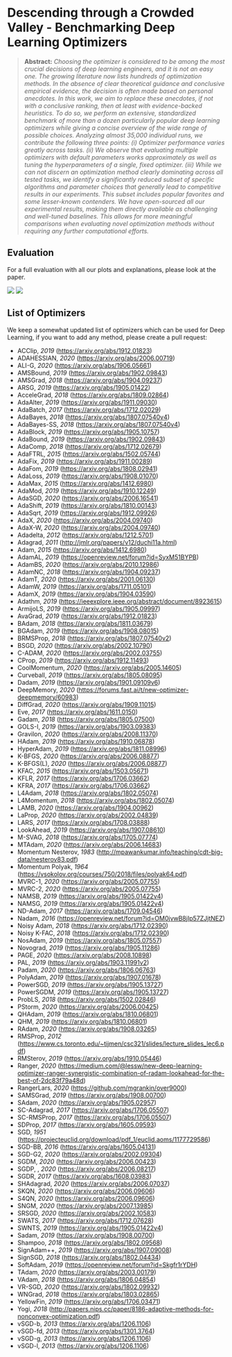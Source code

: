 # Descending through a Crowded Valley - Benchmarking Deep Learning Optimizers

> **Abstract:** *Choosing the optimizer is considered to be among the most crucial decisions of deep learning engineers, and it is not an easy one. The growing literature now lists hundreds of optimization methods. In the absence of clear theoretical guidance and conclusive empirical evidence, the decision is often made based on personal anecdotes. In this work, we aim to replace these anecdotes, if not with a conclusive ranking, then at least with evidence-backed heuristics. To do so, we perform an extensive, standardized benchmark of more than a dozen particularly popular deep learning optimizers while giving a concise overview of the wide range of possible choices. Analyzing almost 35,000 individual runs, we contribute the following three points: (i) Optimizer performance varies greatly across tasks. (ii) We observe that evaluating multiple optimizers with default parameters works approximately as well as tuning the hyperparameters of a single, fixed optimizer. (iii) While we can not discern an optimization method clearly dominating across all tested tasks, we identify a significantly reduced subset of specific algorithms and parameter choices that generally lead to competitive results in our experiments. This subset includes popular favorites and some lesser-known contenders. We have open-sourced all our experimental results, making them directly available as challenging and well-tuned baselines. This allows for more meaningful comparisons when evaluating novel optimization methods without requiring any further computational efforts.*


## Evaluation

For a full evaluation with all our plots and explanations, please look at the paper.

<img src = "https://i.imgur.com/450YoFl.png" >

<img src = "https://i.imgur.com/Yu96SyP.png" >

## List of Optimizers
We keep a somewhat updated list of optimizers which can be used for Deep Learning, if you want to add any method, please create a pull request:
* ACClip, *2019* (https://arxiv.org/abs/1912.01823)
* ADAHESSIAN, *2020* (https://arxiv.org/abs/2006.00719)
* ALI-G, *2020* (https://arxiv.org/abs/1906.05661)
* AMSBound, *2019* (https://arxiv.org/abs/1902.09843)
* AMSGrad, *2018* (https://arxiv.org/abs/1904.09237)
* ARSG, *2019* (https://arxiv.org/abs/1905.01422)
* AcceleGrad, *2018* (https://arxiv.org/abs/1809.02864)
* AdaAlter, *2019* (https://arxiv.org/abs/1911.09030)
* AdaBatch, *2017* (https://arxiv.org/abs/1712.02029)
* AdaBayes, *2018* (https://arxiv.org/abs/1807.07540v4)
* AdaBayes-SS, *2018* (https://arxiv.org/abs/1807.07540v4)
* AdaBlock, *2019* (https://arxiv.org/abs/1905.10757)
* AdaBound, *2019* (https://arxiv.org/abs/1902.09843)
* AdaComp, *2018* (https://arxiv.org/abs/1712.02679)
* AdaFTRL, *2015* (https://arxiv.org/abs/1502.05744)
* AdaFix, *2019* (https://arxiv.org/abs/1911.00289)
* AdaFom, *2019* (https://arxiv.org/abs/1808.02941)
* AdaLoss, *2019* (https://arxiv.org/abs/1908.01070)
* AdaMax, *2015* (https://arxiv.org/abs/1412.6980)
* AdaMod, *2019* (https://arxiv.org/abs/1910.12249)
* AdaSGD, *2020* (https://arxiv.org/abs/2006.16541)
* AdaShift, *2019* (https://arxiv.org/abs/1810.00143)
* AdaSqrt, *2019* (https://arxiv.org/abs/1912.09926)
* AdaX, *2020* (https://arxiv.org/abs/2004.09740)
* AdaX-W, *2020* (https://arxiv.org/abs/2004.09740)
* Adadelta, *2012* (https://arxiv.org/abs/1212.5701)
* Adagrad, *2011* (http://jmlr.org/papers/v12/duchi11a.html)
* Adam, *2015* (https://arxiv.org/abs/1412.6980)
* AdamAL, *2019* (https://openreview.net/forum?id=SyxM51BYPB)
* AdamBS, *2020* (https://arxiv.org/abs/2010.12986)
* AdamNC, *2018* (https://arxiv.org/abs/1904.09237)
* AdamT, *2020* (https://arxiv.org/abs/2001.06130)
* AdamW, *2019* (https://arxiv.org/abs/1711.05101)
* AdamX, *2019* (https://arxiv.org/abs/1904.03590)
* Adathm, *2019* (https://ieeexplore.ieee.org/abstract/document/8923615)
* ArmijoLS, *2019* (https://arxiv.org/abs/1905.09997)
* AvaGrad, *2019* (https://arxiv.org/abs/1912.01823)
* BAdam, *2018* (https://arxiv.org/abs/1811.03679)
* BGAdam, *2019* (https://arxiv.org/abs/1908.08015)
* BRMSProp, *2018* (https://arxiv.org/abs/1807.07540v2)
* BSGD, *2020* (https://arxiv.org/abs/2002.10790)
* C-ADAM, *2020* (https://arxiv.org/abs/2002.03755)
* CProp, *2019* (https://arxiv.org/abs/1912.11493)
* CoolMomentum, *2020* (https://arxiv.org/abs/2005.14605)
* Curveball, *2019* (https://arxiv.org/abs/1805.08095)
* Dadam, *2019* (https://arxiv.org/abs/1901.09109v6)
* DeepMemory, *2020* (https://forums.fast.ai/t/new-optimizer-deepmemory/60983)
* DiffGrad, *2020* (https://arxiv.org/abs/1909.11015)
* Eve, *2017* (https://arxiv.org/abs/1611.0150)
* Gadam, *2018* (https://arxiv.org/abs/1805.07500)
* GOLS-I, *2019* (https://arxiv.org/abs/1903.09383)
* Gravilon, *2020* (https://arxiv.org/abs/2008.11370)
* HAdam, *2019* (https://arxiv.org/abs/1910.06878)
* HyperAdam, *2019* (https://arxiv.org/abs/1811.08996)
* K-BFGS, *2020* (https://arxiv.org/abs/2006.08877)
* K-BFGS(L), *2020* (https://arxiv.org/abs/2006.08877)
* KFAC, *2015* (https://arxiv.org/abs/1503.05671)
* KFLR, *2017* (https://arxiv.org/abs/1706.03662)
* KFRA, *2017* (https://arxiv.org/abs/1706.03662)
* L4Adam, *2018* (https://arxiv.org/abs/1802.05074)
* L4Momentum, *2018* (https://arxiv.org/abs/1802.05074)
* LAMB, *2020* (https://arxiv.org/abs/1904.00962)
* LaProp, *2020* (https://arxiv.org/abs/2002.04839)
* LARS, *2017* (https://arxiv.org/abs/1708.03888)
* LookAhead, *2019* (https://arxiv.org/abs/1907.08610)
* M-SVAG, *2018* (https://arxiv.org/abs/1705.07774)
* MTAdam, *2020* (https://arxiv.org/abs/2006.14683)
* Momentum Nesterov, *1983* (http://mpawankumar.info/teaching/cdt-big-data/nesterov83.pdf)
* Momentum Polyak, *1964* (https://vsokolov.org/courses/750/2018/files/polyak64.pdf)
* MVRC-1, *2020* (https://arxiv.org/abs/2005.07755)
* MVRC-2, *2020* (https://arxiv.org/abs/2005.07755)
* NAMSB, *2019* (https://arxiv.org/abs/1905.01422v4)
* NAMSG, *2019* (https://arxiv.org/abs/1905.01422v4)
* ND-Adam, *2017* (https://arxiv.org/abs/1709.04546)
* Nadam, *2016* (https://openreview.net/forum?id=OM0jvwB8jIp57ZJjtNEZ)
* Noisy Adam, *2018* (https://arxiv.org/abs/1712.02390)
* Noisy K-FAC, *2018* (https://arxiv.org/abs/1712.02390)
* NosAdam, *2019* (https://arxiv.org/abs/1805.07557)
* Novograd, *2019* (https://arxiv.org/abs/1905.11286)
* PAGE, *2020* (https://arxiv.org/abs/2008.10898)
* PAL, *2019* (https://arxiv.org/abs/1903.11991v2)
* Padam, *2020* (https://arxiv.org/abs/1806.06763)
* PolyAdam, *2019* (https://arxiv.org/abs/1907.01678)
* PowerSGD, *2019* (https://arxiv.org/abs/1905.13727)
* PowerSGDM, *2019* (https://arxiv.org/abs/1905.13727)
* ProbLS, *2018* (https://arxiv.org/abs/1502.02846)
* PStorm, *2020* (https://arxiv.org/abs/2006.00425)
* QHAdam, *2019* (https://arxiv.org/abs/1810.06801)
* QHM, *2019* (https://arxiv.org/abs/1810.06801)
* RAdam, *2020* (https://arxiv.org/abs/1908.03265)
* RMSProp, *2012* (https://www.cs.toronto.edu/~tijmen/csc321/slides/lecture_slides_lec6.pdf)
* RMSterov, *2019* (https://arxiv.org/abs/1910.05446)
* Ranger, *2020* (https://medium.com/@lessw/new-deep-learning-optimizer-ranger-synergistic-combination-of-radam-lookahead-for-the-best-of-2dc83f79a48d)
* RangerLars, *2020* (https://github.com/mgrankin/over9000)
* SAMSGrad, *2019* (https://arxiv.org/abs/1908.00700)
* SAdam, *2020* (https://arxiv.org/abs/1905.02957)
* SC-Adagrad, *2017* (https://arxiv.org/abs/1706.05507)
* SC-RMSProp, *2017* (https://arxiv.org/abs/1706.05507)
* SDProp, *2017* (https://arxiv.org/abs/1605.09593)
* SGD, *1951* (https://projecteuclid.org/download/pdf_1/euclid.aoms/1177729586)
* SGD-BB, *2016* (https://arxiv.org/abs/1605.04131)
* SGD-G2, *2020* (https://arxiv.org/abs/2002.09304)
* SGDM, *2020* (https://arxiv.org/abs/2006.00423)
* SGDP, , *2020* (https://arxiv.org/abs/2006.08217)
* SGDR, *2017* (https://arxiv.org/abs/1608.03983)
* SHAdagrad, *2020* (https://arxiv.org/abs/2006.07037)
* SKQN, *2020* (https://arxiv.org/abs/2006.09606)
* S4QN, *2020* (https://arxiv.org/abs/2006.09606)
* SNGM, *2020* (https://arxiv.org/abs/2007.13985)
* SRSGD, *2020* (https://arxiv.org/abs/2002.10583)
* SWATS, *2017* (https://arxiv.org/abs/1712.07628)
* SWNTS, *2019* (https://arxiv.org/abs/1905.01422v4)
* Sadam, *2019* (https://arxiv.org/abs/1908.00700)
* Shampoo, *2018* (https://arxiv.org/abs/1802.09568)
* SignAdam++, *2019* (https://arxiv.org/abs/1907.09008)
* SignSGD, *2018* (https://arxiv.org/abs/1802.04434)
* SoftAdam, *2019* (https://openreview.net/forum?id=Skgfr1rYDH)
* TAdam, *2020* (https://arxiv.org/abs/2003.00179)
* VAdam, *2018* (https://arxiv.org/abs/1806.04854)
* VR-SGD, *2020* (https://arxiv.org/abs/1802.09932)
* WNGrad, *2018* (https://arxiv.org/abs/1803.02865)
* YellowFin, *2019* (https://arxiv.org/abs/1706.03471)
* Yogi, *2018* (http://papers.nips.cc/paper/8186-adaptive-methods-for-nonconvex-optimization.pdf)
* vSGD-b, *2013* (https://arxiv.org/abs/1206.1106)
* vSGD-fd, *2013* (https://arxiv.org/abs/1301.3764)
* vSGD-g, *2013* (https://arxiv.org/abs/1206.1106)
* vSGD-l, *2013* (https://arxiv.org/abs/1206.1106)    

